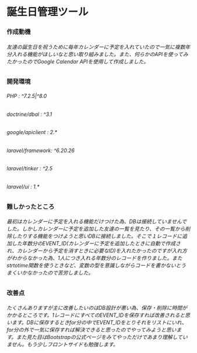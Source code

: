 # 誕生日管理ツール  
  
### 作成動機  
###### 友達の誕生日を祝うために毎年カレンダーに予定を入れていたので一気に複数年分入れる機能がほしいなと思い取り組みました。また、何らかのAPIを使ってみたかったのでGoogle Calendar APIを使用して作成しました。
### 開発環境  
###### PHP              : ^7.2.5|^8.0  
###### doctrine/dbal    : ^3.1   
###### google/apiclient : 2.*  
###### laravel/framework: ^6.20.26  
###### laravel/tinker   : ^2.5  
###### laravel/ui       : 1.*  
### 難しかったところ
###### 最初はカレンダーに予定を入れる機能だけつけた為、DBは接続していませんでした。しかしカレンダーに予定を追加した友達の一覧を見たり、その一覧から削除したりする機能をつけようと思いDBに接続しました。そこで１レコードに追加した年数分のEVENT_ID(カレンダーに予定を追加したときに自動で作成され、カレンダーから予定を消すときに必要なID)を入れたかったのですが入れ方がわからなかった為、1人につき入れる年数分のレコードを作りました。またstrtotime関数を使うときなど、変数の型を意識しながらコードを書かないとうまくいかなかったので苦労しました。  
### 改善点
###### たくさんありますが主に改善したいのはDB設計が悪い為、保存・削除に時間がかかるところです。1レコードにすべてのEVENT_IDを保存すれば改善されると思います。DBに保存するときfor分の中でEVENT_IDをとりそれをリストにいれ、for分の外で一気に保存すれば解決できると思ったのでやってみようと思います。また見た目はBootstrapの公式ページをみてやっただけであまり理解していません。もう少しフロントサイドも勉強します。
